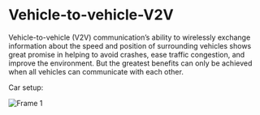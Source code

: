 # Vehicle-to-vehicle-V2V


Vehicle-to-vehicle (V2V) communication’s ability to wirelessly exchange information about the speed and position of surrounding vehicles shows great promise in helping to avoid crashes, ease traffic congestion, and improve the environment. But the greatest benefits can only be achieved when all vehicles can communicate with each other.

Car setup:

![Frame 1](https://user-images.githubusercontent.com/63793145/173735000-7c940b22-63f3-4bda-9c23-35f1741e13f8.png)
